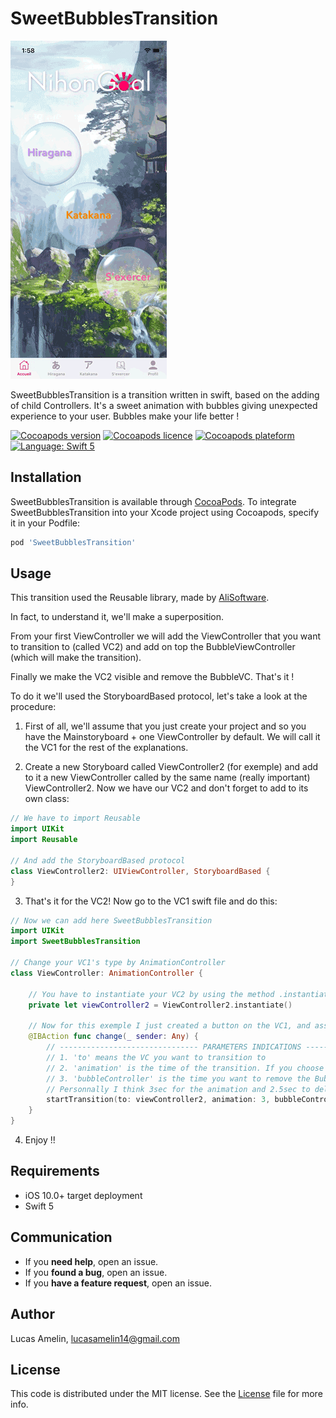 # SweetBubblesTransition 

![Preview](https://github.com/LucasGitHubz/SweetBubblesTransition/blob/master/Demo/demoBubble)

SweetBubblesTransition is a transition written in swift, based on the adding of child Controllers. It's a sweet animation with bubbles giving unexpected experience to your user. Bubbles make your life better !

<p align="left">
    <a href="https://cocoapods.org/pods/SweetBubblesTransition" target="_blank"><img src="https://img.shields.io/cocoapods/v/SweetBubblesTransition.svg?style=flat" alt="Cocoapods version" /></a>
    <a href="http://cocoapods.org/pods/SweetBubblesTransition" target="_blank"><img src="https://img.shields.io/cocoapods/l/SweetBubblesTransition.svg?style=flat" alt="Cocoapods licence" /></a>
    <a href="http://cocoapods.org/pods/SweetBubblesTransition" target="_blank"><img src="https://img.shields.io/cocoapods/p/SweetBubblesTransition.svg?style=flat" alt="Cocoapods plateform" /></a>
 <a href="http://cocoapods.org/pods/SweetBubblesTransition" target="_blank"><img src="https://img.shields.io/badge/Swift-5-orange" alt="Language: Swift 5"/></a>
</p>

## Installation

SweetBubblesTransition is available through [CocoaPods](http://cocoapods.org). 
To integrate SweetBubblesTransition into your Xcode project using Cocoapods, specify it in your Podfile:

```ruby
pod 'SweetBubblesTransition'
```

## Usage

This transition used the Reusable library, made by [AliSoftware](https://github.com/AliSoftware/Reusable).

In fact, to understand it, we'll make a superposition.

From your first ViewController we will add the ViewController that you want to transition to (called VC2) and add on top the BubbleViewController (which will make the transition).

Finally we make the VC2 visible and remove the BubbleVC.
That's it !

To do it we'll used the StoryboardBased protocol, let's take a look at the procedure:

1. First of all, we'll assume that you just create your project and so you have the Mainstoryboard + one ViewController by default. We will call it the VC1 for the rest of the explanations.

2. Create a new Storyboard called ViewController2 (for exemple) and add to it a new ViewController called by the same name (really important) ViewController2.
Now we have our VC2 and don't forget to add to its own class:
         
```swift
// We have to import Reusable
import UIKit
import Reusable

// And add the StoryboardBased protocol
class ViewController2: UIViewController, StoryboardBased {
}
```

3. That's it for the VC2! Now go to the VC1 swift file and do this:

```swift
// Now we can add here SweetBubblesTransition
import UIKit
import SweetBubblesTransition

// Change your VC1's type by AnimationController
class ViewController: AnimationController {

    // You have to instantiate your VC2 by using the method .instantiate() (thanks again to Reusable).
    private let viewController2 = ViewController2.instantiate()

    // Now for this exemple I just created a button on the VC1, and assigned to it the following function
    @IBAction func change(_ sender: Any) {
        // ------------------------------- PARAMETERS INDICATIONS -------------------------------
        // 1. 'to' means the VC you want to transition to 
        // 2. 'animation' is the time of the transition. If you choose 2, for exemple, that means the VC2 will appear in two seconds.
        // 3. 'bubbleController' is the time you want to remove the BubbleViewController
        // Personnally I think 3sec for the animation and 2.5sec to delete the BubbleVC is the perfect timing, but feel free to make your own opinion !
        startTransition(to: viewController2, animation: 3, bubbleController: 2.5)
    }
}
```

4. Enjoy !!

## Requirements

* iOS 10.0+ target deployment
* Swift 5

## Communication

- If you **need help**, open an issue.
- If you **found a bug**, open an issue.
- If you **have a feature request**, open an issue.

## Author

Lucas Amelin, lucasamelin14@gmail.com

## License

This code is distributed under the MIT license. See the [License](LICENSE) file for more info.



